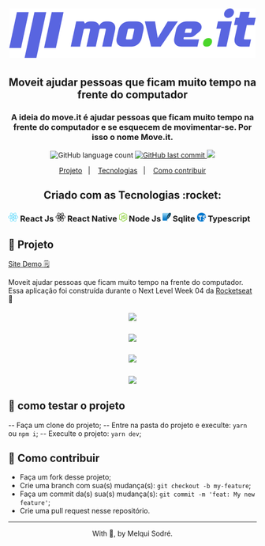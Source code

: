 <h1 align="center">
  <img src="/public/logo-full.svg" width="500px"/>
</h1>

<h2 align="center"> Moveit ajudar pessoas que ficam muito tempo na frente do computador </h2>

<h3 align="center">
  A ideia do move.it é ajudar pessoas que ficam muito tempo na frente do computador e se esquecem de movimentar-se. Por isso o nome Move.it.
</h3>

<p align="center">
  <img alt="GitHub language count" src="https://img.shields.io/badge/languages-7-green">

  <a href="https://github.com/leoskrr/GoMarketplace/commits/master">
    <img alt="GitHub last commit" src="https://img.shields.io/badge/last%20commit-july-yellowgreen">
  </a>

  <img src="https://img.shields.io/badge/tests-100%25-brightgreen"/>

<p align="center">
  <a href="#-projeto">Projeto</a>&nbsp;&nbsp;&nbsp;|&nbsp;&nbsp;&nbsp;
  <a href="#rocket-Tecnologias">Tecnologias</a>&nbsp;&nbsp;&nbsp;|&nbsp;&nbsp;&nbsp;
  <a href="#-como-contribuir">Como contribuir</a>
</p>

<h2 align="center">Criado com as Tecnologias :rocket: </h2>
<h3>
    <img src="./assets/react.png" height="18"/> React Js
    <img src="./assets/react-native.png" height="18"/> React Native
    <img src="./assets/node.png" height="18" /> Node Js
    <img src="./assets/sqlite.png" height="18" /> Sqlite
    <img src="./assets/ts.png" height="18" /> Typescript
</h3>

## 📱 Projeto

<a href="https://moveit-nextjs.vercel.app/" target="_blank">Site Demo 🗒️<a>

<p>
 Moveit ajudar pessoas que ficam muito tempo na frente do computador. Essa aplicação foi construída durante o Next Level Week 04 da <a href="https://rocketseat.com.br/">Rocketseat</a>
  🚀
</p>

<h5 align="center">
  <img src="./assets/app1"/>
</h5>

<h5 align="center">
  <img src="./assets/app2"/>
</h5>

<h5 align="center">
  <img src="./assets/app3"/>
</h5>

<h5 align="center">
  <img src="./assets/app4"/>
</h5>

## 🚀 como testar o projeto

-- Faça um clone do projeto;
-- Entre na pasta do projeto e execulte: `yarn` ou `npm i`;
-- Execulte o projeto: `yarn dev`;


## 🤔 Como contribuir

- Faça um fork desse projeto;
- Crie uma branch com sua(s) mudança(s): `git checkout -b my-feature`;
- Faça um commit da(s) sua(s) mudança(s): `git commit -m 'feat: My new feature'`;
- Crie uma pull request nesse repositório.

---

<p align="center">With 💜, by Melqui Sodré.</p>

[nodejs]: https://nodejs.org/
[yarn]: https://yarnpkg.com/
[vc]: https://code.visualstudio.com/
[vceditconfig]: https://marketplace.visualstudio.com/items?itemName=EditorConfig.EditorConfig
[vceslint]: https://marketplace.visualstudio.com/items?itemName=dbaeumer.vscode-eslint
[prettier]: https://marketplace.visualstudio.com/items?itemName=esbenp.prettier-vscode
